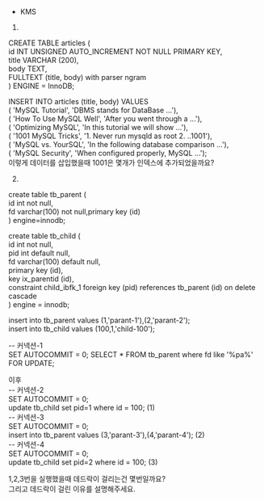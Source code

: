 + KMS
1. 
CREATE TABLE articles (   
       id INT UNSIGNED AUTO_INCREMENT NOT NULL PRIMARY KEY,   
       title VARCHAR (200),   
       body TEXT,   
       FULLTEXT (title, body) with parser ngram   
      ) ENGINE = InnoDB;

 INSERT INTO articles (title, body) VALUES   
     ( 'MySQL Tutorial', 'DBMS stands for DataBase ...'),   
     ( 'How To Use MySQL Well', 'After you went through a ...'),   
     ( 'Optimizing MySQL', 'In this tutorial we will show ...'),   
     ( '1001 MySQL Tricks', '1. Never run mysqld as root 2. ..1001'),   
     ( 'MySQL vs. YourSQL', 'In the following database  comparison ...'),   
     ( 'MySQL Security', 'When configured properly, MySQL ...');   
     이렇게 데이터를  삽입했을때 1001은 몇개가 인덱스에 추가되었을까요?
  
2. 
create table tb_parent (   
	id int not null,   
	fd varchar(100) not null,primary key (id)   
) engine=innodb;   

create table tb_child (   
	id int not null,   
	pid int default null,   
	fd varchar(100) default null,   
	primary key (id),   
	key ix_parentid (id),   
	constraint child_ibfk_1 foreign key (pid) references     tb_parent (id) on delete cascade   
) engine = innodb;  

insert into tb_parent values (1,'parant-1'),(2,'parant-2');  
insert into tb_child values (100,1,'child-100');

-- 커넥션-1   
SET AUTOCOMMIT = 0;
SELECT * FROM tb_parent where fd like '%pa%' FOR UPDATE;

이후   
-- 커넥션-2   
SET AUTOCOMMIT = 0;   
update tb_child set pid=1 where id = 100; (1)   
-- 커넥션-3   
SET AUTOCOMMIT = 0;  
insert into tb_parent values (3,'parant-3'),(4,'parant-4'); (2)     
-- 커넥션-4   
SET AUTOCOMMIT = 0;   
update tb_child set pid=2 where id = 100; (3)   
    
  
1,2,3번을 실행했을때 데드락이 걸리는건 몇번일까요?   
그리고 데드락이 걸린 이유를 설명해주세요.